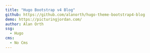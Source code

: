 ```yaml
---
title: "Hugo Bootstrap v4 Blog"
github: https://github.com/alanorth/hugo-theme-bootstrap4-blog
demo: https://picturingjordan.com/
author: Alan Orth
ssg:
  - Hugo
cms:
  - No Cms
---
```

